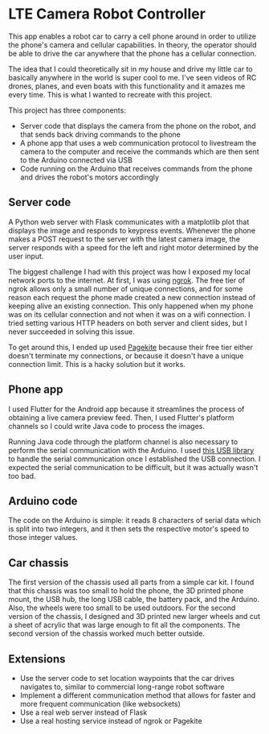 # LTE Camera Robot Controller

This app enables a robot car to carry a cell phone around in order to utilize the phone's camera and cellular capabilities. In theory, the operator should be able to drive the car anywhere that the phone has a cellular connection. 

The idea that I could theoretically sit in my house and drive my little car to basically anywhere in the world is super cool to me. I've seen videos of RC drones, planes, and even boats with this functionality and it amazes me every time. This is what I wanted to recreate with this project. 

This project has three components:
* Server code that displays the camera from the phone on the robot, and that sends back driving commands to the phone
* A phone app that uses a web communication protocol to livestream the camera to the computer and receive the commands which are then sent to the Arduino connected via USB
* Code running on the Arduino that receives commands from the phone and drives the robot's motors accordingly

## Server code
A Python web server with Flask communicates with a matplotlib plot that displays the image and responds to keypress events. Whenever the phone makes a POST request to the server with the latest camera image, the server responds with a speed for the left and right motor determined by the user input.

The biggest challenge I had with this project was how I exposed my local network ports to the internet. At first, I was using [ngrok](https://ngrok.com/). The free tier of ngrok allows only a small number of unique connections, and for some reason each request the phone made created a new connection instead of keeping alive an existing connection. This only happened when my phone was on its cellular connection and not when it was on a wifi connection. I tried setting various HTTP headers on both server and client sides, but I never succeeded in solving this issue.

To get around this, I ended up used [Pagekite](https://pagekite.net/) because their free tier either doesn't terminate my connections, or because it doesn't have a unique connection limit. This is a hacky solution but it works.

## Phone app
I used Flutter for the Android app because it streamlines the process of obtaining a live camera preview feed. Then, I used Flutter's platform channels so I could write Java code to process the images. 

Running Java code through the platform channel is also necessary to perform the serial communication with the Arduino. I used [this USB library](https://github.com/felHR85/UsbSerial) to handle the serial communication once I established the USB connection. I expected the serial communication to be difficult, but it was actually wasn't too bad. 

## Arduino code
The code on the Arduino is simple: it reads 8 characters of serial data which is split into two integers, and it then sets the respective motor's speed to those integer values. 

## Car chassis
The first version of the chassis used all parts from a simple car kit. I found that this chassis was too small to hold the phone, the 3D printed phone mount, the USB hub, the long USB cable, the battery pack, and the Arduino. Also, the wheels were too small to be used outdoors. For the second version of the chassis, I designed and 3D printed new larger wheels and cut a sheet of acrylic that was large enough to fit all the components. The second version of the chassis worked much better outside.

## Extensions
* Use the server code to set location waypoints that the car drives navigates to, similar to commercial long-range robot software
* Implement a different communication method that allows for faster and more frequent communication (like websockets)
* Use a real web server instead of Flask
* Use a real hosting service instead of ngrok or Pagekite
